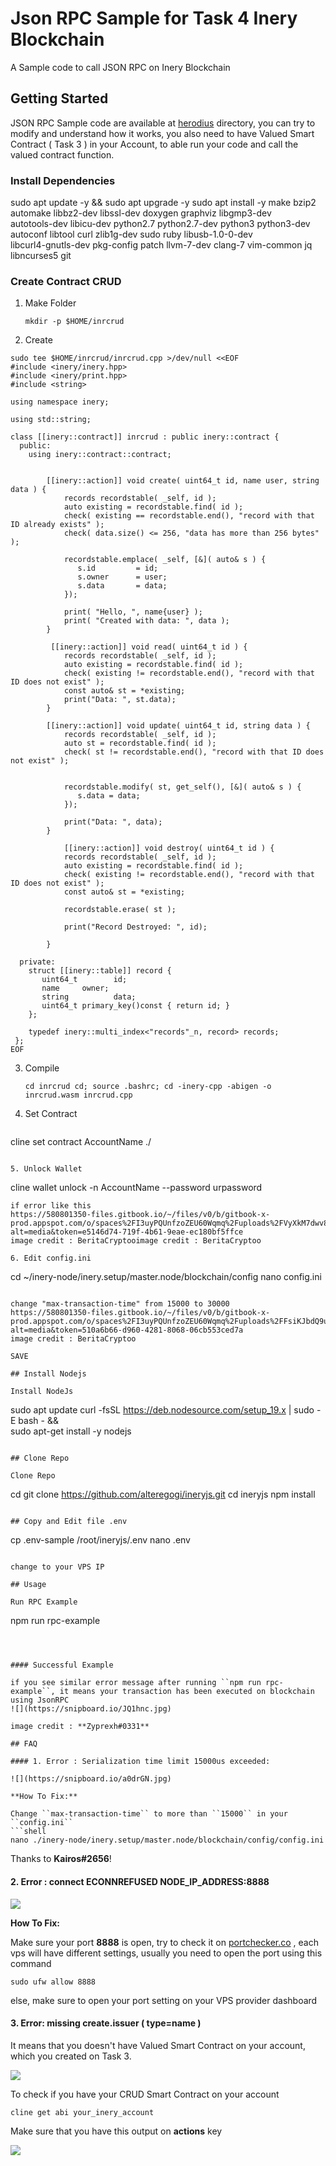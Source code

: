 # Json RPC Sample for Task 4 Inery Blockchain
A Sample code to call JSON RPC on Inery Blockchain

## Getting Started

JSON RPC Sample code are available at [herodius](https://github.com/novalution/inery-testnet-faucet-tasks/blob/main/herodius/json-rpc.mjs) directory, you can try to modify and understand how it works, you also need to have Valued Smart Contract ( Task 3 ) in your Account, to able run your code and call the valued contract function.


### Install Dependencies

sudo apt update -y && sudo apt upgrade -y
sudo apt install -y make bzip2 automake libbz2-dev libssl-dev doxygen graphviz libgmp3-dev \
autotools-dev libicu-dev python2.7 python2.7-dev python3 python3-dev \
autoconf libtool curl zlib1g-dev sudo ruby libusb-1.0-0-dev \
libcurl4-gnutls-dev pkg-config patch llvm-7-dev clang-7 vim-common jq libncurses5 git


### Create Contract CRUD

1. Make Folder

   ```
   mkdir -p $HOME/inrcrud
   ```

2. Create

```
sudo tee $HOME/inrcrud/inrcrud.cpp >/dev/null <<EOF
#include <inery/inery.hpp>
#include <inery/print.hpp>
#include <string>

using namespace inery;

using std::string;

class [[inery::contract]] inrcrud : public inery::contract {
  public:
    using inery::contract::contract;


        [[inery::action]] void create( uint64_t id, name user, string data ) {
            records recordstable( _self, id );
            auto existing = recordstable.find( id );
            check( existing == recordstable.end(), "record with that ID already exists" );
            check( data.size() <= 256, "data has more than 256 bytes" );

            recordstable.emplace( _self, [&]( auto& s ) {
               s.id         = id;
               s.owner      = user;
               s.data       = data;
            });

            print( "Hello, ", name{user} );
            print( "Created with data: ", data );
        }

         [[inery::action]] void read( uint64_t id ) {
            records recordstable( _self, id );
            auto existing = recordstable.find( id );
            check( existing != recordstable.end(), "record with that ID does not exist" );
            const auto& st = *existing;
            print("Data: ", st.data);
        }

        [[inery::action]] void update( uint64_t id, string data ) {
            records recordstable( _self, id );
            auto st = recordstable.find( id );
            check( st != recordstable.end(), "record with that ID does not exist" );


            recordstable.modify( st, get_self(), [&]( auto& s ) {
               s.data = data;
            });

            print("Data: ", data);
        }

            [[inery::action]] void destroy( uint64_t id ) {
            records recordstable( _self, id );
            auto existing = recordstable.find( id );
            check( existing != recordstable.end(), "record with that ID does not exist" );
            const auto& st = *existing;

            recordstable.erase( st );

            print("Record Destroyed: ", id);

        }

  private:
    struct [[inery::table]] record {
       uint64_t        id;
       name     owner;
       string          data;
       uint64_t primary_key()const { return id; }
    };

    typedef inery::multi_index<"records"_n, record> records;
 };
EOF
   ```

3. Compile

   ```
   cd inrcrud cd; source .bashrc; cd -inery-cpp -abigen -o inrcrud.wasm inrcrud.cpp
   ```

4. Set Contract

   ```
cline set contract AccountName ./
   ```

5. Unlock Wallet
   ```
cline wallet unlock -n AccountName --password urpassword
   ```
if error like this
https://580801350-files.gitbook.io/~/files/v0/b/gitbook-x-prod.appspot.com/o/spaces%2FI3uyPQUnfzoZEU60Wqmq%2Fuploads%2FVyXkM7dwv8plllwRnZy7%2F344_1.png?alt=media&token=e5146d74-719f-4b61-9eae-ec180bf5ffce
image credit : BeritaCryptooimage credit : BeritaCryptoo

6. Edit config.ini

   ```
   cd ~/inery-node/inery.setup/master.node/blockchain/config
   nano config.ini
   ```

change "max-transaction-time" from 15000 to 30000
https://580801350-files.gitbook.io/~/files/v0/b/gitbook-x-prod.appspot.com/o/spaces%2FI3uyPQUnfzoZEU60Wqmq%2Fuploads%2FFsiKJbdQ9usprckSu8Pv%2F344.png?alt=media&token=510a6b66-d960-4281-8068-06cb553ced7a
image credit : BeritaCryptoo

SAVE

## Install Nodejs

Install NodeJs

```
sudo apt update
curl -fsSL https://deb.nodesource.com/setup_19.x | sudo -E bash - &&\
sudo apt-get install -y nodejs
```

## Clone Repo

Clone Repo

```
cd
git clone https://github.com/alteregogi/ineryjs.git
cd ineryjs
npm install
```

## Copy and Edit file .env

```
cp .env-sample /root/ineryjs/.env
nano .env
```

change to your VPS IP

## Usage

Run RPC Example

```
npm run rpc-example
```



#### Successful Example

if you see similar error message after running ``npm run rpc-example``, it means your transaction has been executed on blockchain using JsonRPC
![](https://snipboard.io/JQ1hnc.jpg)

image credit : **Zyprexh#0331**

## FAQ

#### 1. Error : Serialization time limit 15000us exceeded:

![](https://snipboard.io/a0drGN.jpg)

**How To Fix:**

Change ``max-transaction-time`` to more than ``15000`` in your ``config.ini``
```shell
nano ./inery-node/inery.setup/master.node/blockchain/config/config.ini
```

Thanks to **Kairos#2656**!


#### 2. Error : connect ECONNREFUSED NODE_IP_ADDRESS:8888

![](https://snipboard.io/UgSMH2.jpg)

**How To Fix:**

Make sure your port **8888** is open, try to check it on [portchecker.co](https://portchecker.co/) , each vps will have different settings, usually you need to open the port using this command
```
sudo ufw allow 8888
```

else, make sure to open your port setting on your VPS provider dashboard

#### 3. Error: missing create.issuer ( type=name )

It means that you doesn't have Valued Smart Contract on your account, which you created on Task 3.

![](https://snipboard.io/aTBHL3.jpg)

To check if you have your CRUD Smart Contract on your account

```
cline get abi your_inery_account
```

Make sure that you have this output on **actions** key

![](https://snipboard.io/0vsnOq.jpg)

